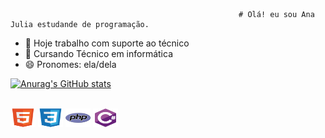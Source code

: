                                                        # Olá! eu sou Ana Julia estudande de programação.

- 🔭 Hoje trabalho com suporte ao técnico
- 🌱 Cursando Técnico em informática
- 😄 Pronomes: ela/dela

[![Anurag's GitHub stats](https://github-readme-stats.vercel.app/api?username=anuraghazrasrmarconi)](https://github.com/anuraghazra/github-readme-stats) 

<div style="display: inline_block"><br>
  <img align="center" alt="Rafa-HTML" height="30" width="40" src="https://raw.githubusercontent.com/devicons/devicon/master/icons/html5/html5-original.svg">
  <img align="center" alt="Rafa-CSS" height="30" width="40" src="https://raw.githubusercontent.com/devicons/devicon/master/icons/css3/css3-original.svg">
  <img align="center" alt="Rafa-php" height="30" width="40" src="https://raw.githubusercontent.com/devicons/devicon/master/icons/php/php-original.svg">
  <img align="center" alt="Rafa-Csharp" height="30" width="40" src="https://raw.githubusercontent.com/devicons/devicon/master/icons/csharp/csharp-original.svg">
</div>
